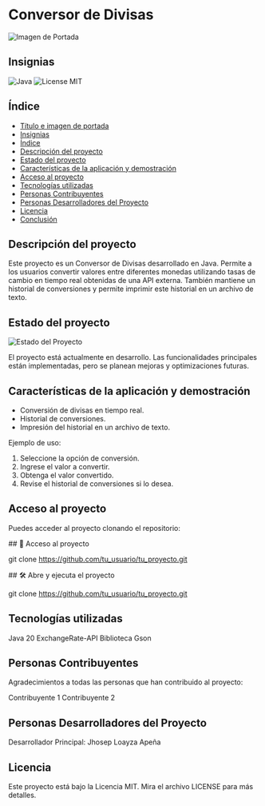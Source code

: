# Conversor de Divisas

![Imagen de Portada](https://via.placeholder.com/800x300.png?text=Conversor+de+Divisas)

## Insignias

![Java](https://img.shields.io/badge/Java-ED8B00?style=for-the-badge&logo=java&logoColor=white)
![License MIT](https://img.shields.io/badge/License-MIT-green)

## Índice

* [Título e imagen de portada](#conversor-de-divisas)
* [Insignias](#insignias)
* [Índice](#índice)
* [Descripción del proyecto](#descripción-del-proyecto)
* [Estado del proyecto](#estado-del-proyecto)
* [Características de la aplicación y demostración](#características-de-la-aplicación-y-demostración)
* [Acceso al proyecto](#acceso-al-proyecto)
* [Tecnologías utilizadas](#tecnologías-utilizadas)
* [Personas Contribuyentes](#personas-contribuyentes)
* [Personas Desarrolladores del Proyecto](#personas-desarrolladores-del-proyecto)
* [Licencia](#licencia)
* [Conclusión](#conclusión)

## Descripción del proyecto

Este proyecto es un Conversor de Divisas desarrollado en Java. Permite a los usuarios convertir valores entre diferentes monedas utilizando tasas de cambio en tiempo real obtenidas de una API externa. También mantiene un historial de conversiones y permite imprimir este historial en un archivo de texto.

## Estado del proyecto

![Estado del Proyecto](https://img.shields.io/badge/status-en%20desarrollo-yellow)

El proyecto está actualmente en desarrollo. Las funcionalidades principales están implementadas, pero se planean mejoras y optimizaciones futuras.

## Características de la aplicación y demostración

- Conversión de divisas en tiempo real.
- Historial de conversiones.
- Impresión del historial en un archivo de texto.

Ejemplo de uso:

1. Seleccione la opción de conversión.
2. Ingrese el valor a convertir.
3. Obtenga el valor convertido.
4. Revise el historial de conversiones si lo desea.

## Acceso al proyecto

Puedes acceder al proyecto clonando el repositorio:

\## 📁 Acceso al proyecto

git clone https://github.com/tu_usuario/tu_proyecto.git

\## 🛠️ Abre y ejecuta el proyecto

git clone https://github.com/tu_usuario/tu_proyecto.git

## Tecnologías utilizadas

Java 20
ExchangeRate-API
Biblioteca Gson

## Personas Contribuyentes
Agradecimientos a todas las personas que han contribuido al proyecto:

Contribuyente 1
Contribuyente 2
## Personas Desarrolladores del Proyecto
Desarrollador Principal: Jhosep Loayza Apeña
## Licencia
Este proyecto está bajo la Licencia MIT. Mira el archivo LICENSE para más detalles.
